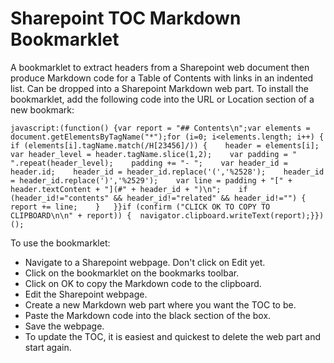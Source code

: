 # Sharepoint TOC Markdown Bookmarklet

A bookmarklet to extract headers from a Sharepoint web document then produce Markdown code for a Table of Contents with links in an indented list. Can be dropped into a Sharepoint Markdown web part. To install the bookmarklet, add the following code into the URL or Location section of a new bookmark:

```javascript:(function() {var report = "## Contents\n";var elements = document.getElementsByTagName("*");for (i=0; i<elements.length; i++) {  if (elements[i].tagName.match(/H[23456]/)) {    header = elements[i];    var header_level = header.tagName.slice(1,2);    var padding = " ".repeat(header_level);    padding += "- ";    var header_id = header.id;    header_id = header_id.replace('(','%2528');    header_id = header_id.replace(')','%2529');    var line = padding + "[" + header.textContent + "](#" + header_id + ")\n";    if (header_id!="contents" && header_id!="related" && header_id!="") {      report += line;    }   }}if (confirm ("CLICK OK TO COPY TO CLIPBOARD\n\n" + report)) {  navigator.clipboard.writeText(report);}})();```

To use the bookmarklet:
* Navigate to a Sharepoint webpage. Don't click on Edit yet.
* Click on the bookmarklet on the bookmarks toolbar.
* Click on OK to copy the Markdown code to the clipboard.
* Edit the Sharepoint webpage.
* Create a new Markdown web part where you want the TOC to be.
* Paste the Markdown code into the black section of the box.
* Save the webpage.
* To update the TOC, it is easiest and quickest to delete the web part and start again.
